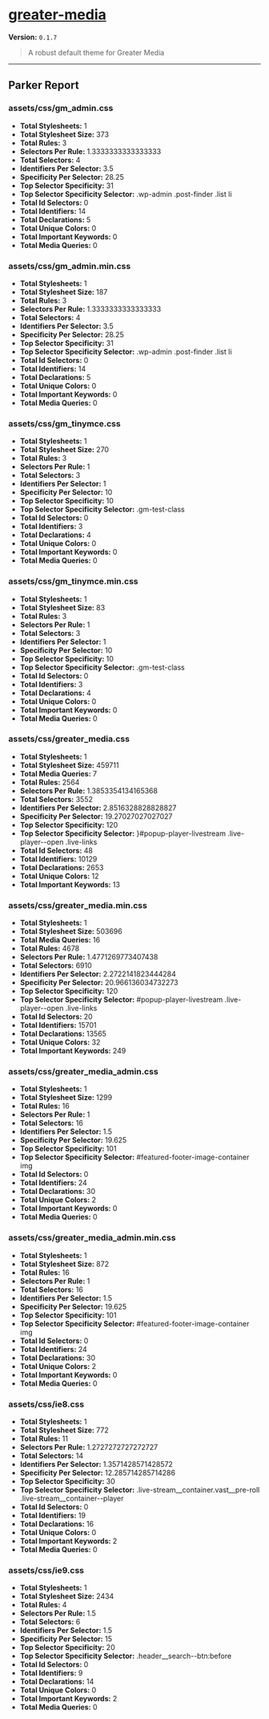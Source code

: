 # [greater-media]( http://greatermedia.com )

**Version:** `0.1.7`

> A robust default theme for Greater Media

* * *

## Parker Report

### assets/css/gm_admin.css

- **Total Stylesheets:** 1
- **Total Stylesheet Size:** 373
- **Total Rules:** 3
- **Selectors Per Rule:** 1.3333333333333333
- **Total Selectors:** 4
- **Identifiers Per Selector:** 3.5
- **Specificity Per Selector:** 28.25
- **Top Selector Specificity:** 31
- **Top Selector Specificity Selector:** .wp-admin .post-finder .list li
- **Total Id Selectors:** 0
- **Total Identifiers:** 14
- **Total Declarations:** 5
- **Total Unique Colors:** 0
- **Total Important Keywords:** 0
- **Total Media Queries:** 0

### assets/css/gm_admin.min.css

- **Total Stylesheets:** 1
- **Total Stylesheet Size:** 187
- **Total Rules:** 3
- **Selectors Per Rule:** 1.3333333333333333
- **Total Selectors:** 4
- **Identifiers Per Selector:** 3.5
- **Specificity Per Selector:** 28.25
- **Top Selector Specificity:** 31
- **Top Selector Specificity Selector:** .wp-admin .post-finder .list li
- **Total Id Selectors:** 0
- **Total Identifiers:** 14
- **Total Declarations:** 5
- **Total Unique Colors:** 0
- **Total Important Keywords:** 0
- **Total Media Queries:** 0

### assets/css/gm_tinymce.css

- **Total Stylesheets:** 1
- **Total Stylesheet Size:** 270
- **Total Rules:** 3
- **Selectors Per Rule:** 1
- **Total Selectors:** 3
- **Identifiers Per Selector:** 1
- **Specificity Per Selector:** 10
- **Top Selector Specificity:** 10
- **Top Selector Specificity Selector:** .gm-test-class
- **Total Id Selectors:** 0
- **Total Identifiers:** 3
- **Total Declarations:** 4
- **Total Unique Colors:** 0
- **Total Important Keywords:** 0
- **Total Media Queries:** 0

### assets/css/gm_tinymce.min.css

- **Total Stylesheets:** 1
- **Total Stylesheet Size:** 83
- **Total Rules:** 3
- **Selectors Per Rule:** 1
- **Total Selectors:** 3
- **Identifiers Per Selector:** 1
- **Specificity Per Selector:** 10
- **Top Selector Specificity:** 10
- **Top Selector Specificity Selector:** .gm-test-class
- **Total Id Selectors:** 0
- **Total Identifiers:** 3
- **Total Declarations:** 4
- **Total Unique Colors:** 0
- **Total Important Keywords:** 0
- **Total Media Queries:** 0

### assets/css/greater_media.css

- **Total Stylesheets:** 1
- **Total Stylesheet Size:** 459711
- **Total Media Queries:** 7
- **Total Rules:** 2564
- **Selectors Per Rule:** 1.3853354134165368
- **Total Selectors:** 3552
- **Identifiers Per Selector:** 2.8516328828828827
- **Specificity Per Selector:** 19.27027027027027
- **Top Selector Specificity:** 120
- **Top Selector Specificity Selector:** }#popup-player-livestream .live-player--open .live-links
- **Total Id Selectors:** 48
- **Total Identifiers:** 10129
- **Total Declarations:** 2653
- **Total Unique Colors:** 12
- **Total Important Keywords:** 13

### assets/css/greater_media.min.css

- **Total Stylesheets:** 1
- **Total Stylesheet Size:** 503696
- **Total Media Queries:** 16
- **Total Rules:** 4678
- **Selectors Per Rule:** 1.4771269773407438
- **Total Selectors:** 6910
- **Identifiers Per Selector:** 2.2722141823444284
- **Specificity Per Selector:** 20.966136034732273
- **Top Selector Specificity:** 120
- **Top Selector Specificity Selector:** #popup-player-livestream .live-player--open .live-links
- **Total Id Selectors:** 20
- **Total Identifiers:** 15701
- **Total Declarations:** 13565
- **Total Unique Colors:** 32
- **Total Important Keywords:** 249

### assets/css/greater_media_admin.css

- **Total Stylesheets:** 1
- **Total Stylesheet Size:** 1299
- **Total Rules:** 16
- **Selectors Per Rule:** 1
- **Total Selectors:** 16
- **Identifiers Per Selector:** 1.5
- **Specificity Per Selector:** 19.625
- **Top Selector Specificity:** 101
- **Top Selector Specificity Selector:** #featured-footer-image-container img
- **Total Id Selectors:** 0
- **Total Identifiers:** 24
- **Total Declarations:** 30
- **Total Unique Colors:** 2
- **Total Important Keywords:** 0
- **Total Media Queries:** 0

### assets/css/greater_media_admin.min.css

- **Total Stylesheets:** 1
- **Total Stylesheet Size:** 872
- **Total Rules:** 16
- **Selectors Per Rule:** 1
- **Total Selectors:** 16
- **Identifiers Per Selector:** 1.5
- **Specificity Per Selector:** 19.625
- **Top Selector Specificity:** 101
- **Top Selector Specificity Selector:** #featured-footer-image-container img
- **Total Id Selectors:** 0
- **Total Identifiers:** 24
- **Total Declarations:** 30
- **Total Unique Colors:** 2
- **Total Important Keywords:** 0
- **Total Media Queries:** 0

### assets/css/ie8.css

- **Total Stylesheets:** 1
- **Total Stylesheet Size:** 772
- **Total Rules:** 11
- **Selectors Per Rule:** 1.2727272727272727
- **Total Selectors:** 14
- **Identifiers Per Selector:** 1.3571428571428572
- **Specificity Per Selector:** 12.285714285714286
- **Top Selector Specificity:** 30
- **Top Selector Specificity Selector:** .live-stream__container.vast__pre-roll .live-stream__container--player
- **Total Id Selectors:** 0
- **Total Identifiers:** 19
- **Total Declarations:** 16
- **Total Unique Colors:** 0
- **Total Important Keywords:** 2
- **Total Media Queries:** 0

### assets/css/ie9.css

- **Total Stylesheets:** 1
- **Total Stylesheet Size:** 2434
- **Total Rules:** 4
- **Selectors Per Rule:** 1.5
- **Total Selectors:** 6
- **Identifiers Per Selector:** 1.5
- **Specificity Per Selector:** 15
- **Top Selector Specificity:** 20
- **Top Selector Specificity Selector:** .header__search--btn:before
- **Total Id Selectors:** 0
- **Total Identifiers:** 9
- **Total Declarations:** 14
- **Total Unique Colors:** 0
- **Total Important Keywords:** 2
- **Total Media Queries:** 0
